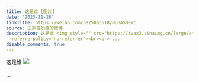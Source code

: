 ```yaml
---
title: 这是谁 [图片]
date: '2023-11-28'
linkTitle: https://weibo.com/3825863518/NuGASDEWC
source: 正宗毒奶菇的微博
description: 这是谁 <img style="" src="https://tvax3.sinaimg.cn/large/e40a0b5ely1hkb1v2qes2j20u00mzn5m.jpg"
  referrerpolicy="no-referrer"><br><br> ...
disable_comments: true
---
```

这是谁 <img style="" src="https://tvax3.sinaimg.cn/large/e40a0b5ely1hkb1v2qes2j20u00mzn5m.jpg" referrerpolicy="no-referrer"><br><br> ...